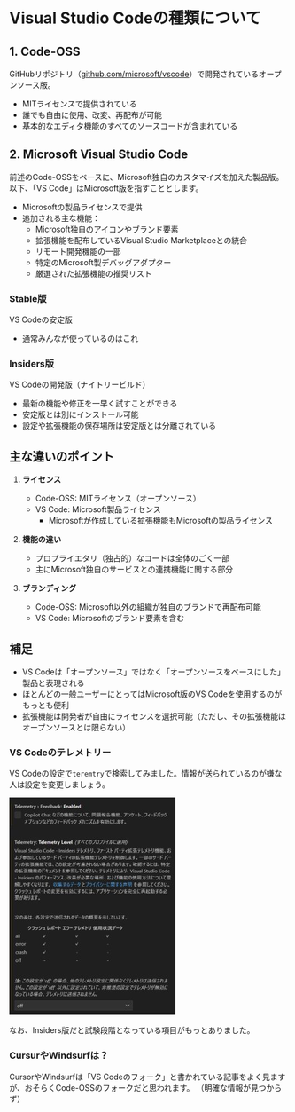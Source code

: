 # Visual Studio Codeの種類について

## 1. Code-OSS

GitHubリポジトリ（[github.com/microsoft/vscode](https://github.com/microsoft/vscode)）で開発されているオープンソース版。

- MITライセンスで提供されている
- 誰でも自由に使用、改変、再配布が可能
- 基本的なエディタ機能のすべてのソースコードが含まれている

## 2. Microsoft Visual Studio Code

前述のCode-OSSをベースに、Microsoft独自のカスタマイズを加えた製品版。  
以下、「VS Code」はMicrosoft版を指すこととします。

- Microsoftの製品ライセンスで提供
- 追加される主な機能：
  - Microsoft独自のアイコンやブランド要素
  - 拡張機能を配布しているVisual Studio Marketplaceとの統合
  - リモート開発機能の一部
  - 特定のMicrosoft製デバッグアダプター
  - 厳選された拡張機能の推奨リスト

### Stable版

VS Codeの安定版

- 通常みんなが使っているのはこれ

### Insiders版

VS Codeの開発版（ナイトリービルド）

- 最新の機能や修正を一早く試すことができる
- 安定版とは別にインストール可能
- 設定や拡張機能の保存場所は安定版とは分離されている

## 主な違いのポイント

1. **ライセンス**
    - Code-OSS: MITライセンス（オープンソース）
    - VS Code: Microsoft製品ライセンス
      - Microsoftが作成している拡張機能もMicrosoftの製品ライセンス

2. **機能の違い**
    - プロプライエタリ（独占的）なコードは全体のごく一部
    - 主にMicrosoft独自のサービスとの連携機能に関する部分

3. **ブランディング**
    - Code-OSS: Microsoft以外の組織が独自のブランドで再配布可能
    - VS Code: Microsoftのブランド要素を含む

## 補足

- VS Codeは「オープンソース」ではなく「オープンソースをベースにした」製品と表現される
- ほとんどの一般ユーザーにとってはMicrosoft版のVS Codeを使用するのがもっとも便利
- 拡張機能は開発者が自由にライセンスを選択可能（ただし、その拡張機能はオープンソースとは限らない）

### VS Codeのテレメトリー

VS Codeの設定で`teremtry`で検索してみました。情報が送られているのが嫌な人は設定を変更しましょう。

![vscode telemetry](pic/vscode_telemetry.jpg)

なお、Insiders版だと試験段階となっている項目がもっとありました。

### CursurやWindsurfは？

CursorやWindsurfは「VS Codeのフォーク」と書かれている記事をよく見ますが、おそらくCode-OSSのフォークだと思われます。
（明確な情報が見つからず）
